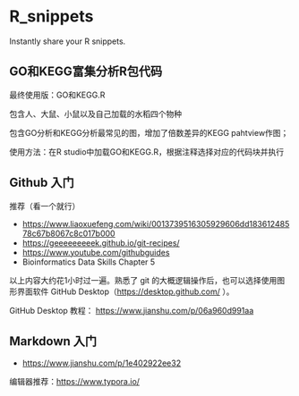 # R_snippets

Instantly share your R snippets.

## GO和KEGG富集分析R包代码
最终使用版：GO和KEGG.R

包含人、大鼠、小鼠以及自己加载的水稻四个物种

包含GO分析和KEGG分析最常见的图，增加了倍数差异的KEGG pahtview作图；

使用方法：在R studio中加载GO和KEGG.R，根据注释选择对应的代码块并执行

## Github 入门

推荐（看一个就行）

- https://www.liaoxuefeng.com/wiki/0013739516305929606dd18361248578c67b8067c8c017b000
- https://geeeeeeeeek.github.io/git-recipes/
- https://www.youtube.com/githubguides
- Bioinformatics Data Skills Chapter 5

以上内容大约花1小时过一遍。熟悉了 git 的大概逻辑操作后，也可以选择使用图形界面软件 GitHub Desktop（https://desktop.github.com/ ）。

GitHub Desktop 教程： https://www.jianshu.com/p/06a960d991aa

## Markdown 入门

- https://www.jianshu.com/p/1e402922ee32

编辑器推荐：https://www.typora.io/
